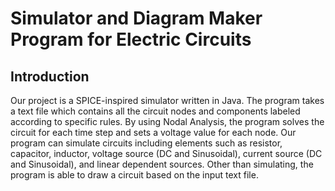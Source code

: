 <!-- Headings -->
# Simulator and Diagram Maker Program for Electric Circuits
## Introduction
Our project is a SPICE-inspired simulator written in Java. The program takes a text file which contains all the circuit nodes and components labeled according to specific rules. By using Nodal Analysis, the program solves the circuit for each time step and sets a voltage value for each node. Our program can simulate circuits including elements such as resistor, capacitor, inductor, voltage source (DC and Sinusoidal), current source (DC and Sinusoidal), and linear dependent sources. Other than simulating, the program is able to draw a circuit based on the input text file.